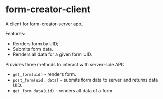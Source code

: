 # form-creator-client
A client for form-creator-server app.

Features:
- Renders form by UID;
- Submits form data.
- Renders all data for a given form UID.

Provides three methods to interact with server-side API:
- `get_form(uid)` - renders form.
- `post_form(uid, data)` - submits form data to server and returns data UID.
- `get_form_data(uid)` - renders all data of a form.
